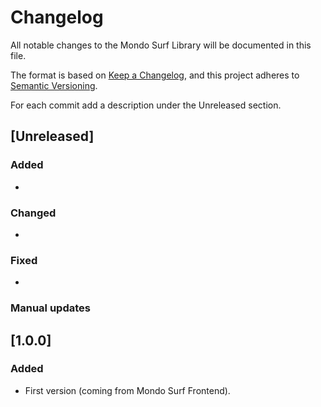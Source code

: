 # Changelog

All notable changes to the Mondo Surf Library will be documented in this file.

The format is based on [Keep a Changelog](https://keepachangelog.com/en/1.0.0/),
and this project adheres to [Semantic Versioning](https://semver.org/spec/v2.0.0.html).

For each commit add a description under the Unreleased section.

## [Unreleased]

### Added

-

### Changed

-

### Fixed

-

### Manual updates

## [1.0.0]

### Added

-   First version (coming from Mondo Surf Frontend).
